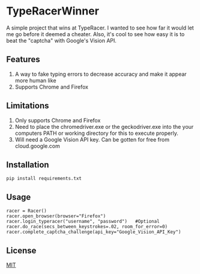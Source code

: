 # TypeRacerWinner
A simple project that wins at TypeRacer. I wanted to see how far it would let me go before it deemed a cheater. Also, it's cool to see how easy it is to beat the "captcha" with Google's Vision API.

## Features
1. A way to fake typing errors to decrease accuracy and make it appear more human like
2. Supports Chrome and Firefox

## Limitations
1. Only supports Chrome and Firefox
2. Need to place the chromedriver.exe or the geckodriver.exe into the your computers PATH or working directory for this to execute properly.
3. Will need a Google Vision API key. Can be gotten for free from cloud.google.com

## Installation
```
pip install requirements.txt
```

## Usage
```
racer = Racer()
racer.open_browser(browser="Firefox")
racer.login_typeracer("username", "password")   #Optional
racer.do_race(secs_between_keystrokes=.02, room_for_error=0)
racer.complete_captcha_challenge(api_key="Google_Vision_API_Key")
```

## License
[MIT](https://choosealicense.com/licenses/mit/)
